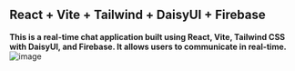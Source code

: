 ## React + Vite + Tailwind + DaisyUI + Firebase

**This is a real-time chat application built using React, Vite, Tailwind CSS with DaisyUI, and Firebase. It allows users to communicate in real-time.**
![image](https://github.com/PhureeXD/ReactJSChatApp/assets/138283168/a6954ffc-4e5f-4b6c-b869-f9b6e93f9b2c)
